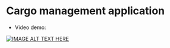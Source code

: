 # Cargo management application
  - Video demo:

[![IMAGE ALT TEXT HERE](https://www.youtube.com/watch?v=jot9Q1X06pw&t=49s)](https://www.youtube.com/watch?v=jot9Q1X06pw&t=49s)
